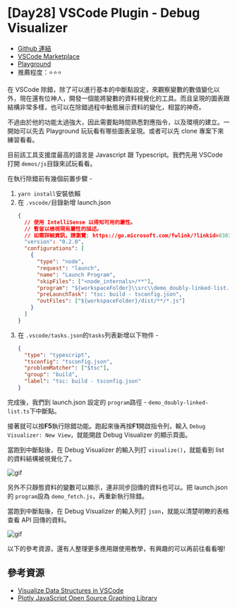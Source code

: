 # [Day28] VSCode Plugin - Debug Visualizer

- [Github 連結](https://github.com/hediet/vscode-debug-visualizer)
- [VSCode Marketplace](https://marketplace.visualstudio.com/items?itemName=hediet.debug-visualizer)
- [Playground](https://hediet.github.io/visualization/?darkTheme=1&tsTypes=1)
- 推薦程度：⭐⭐⭐

在 VSCode 除錯，除了可以進行基本的中斷點設定，來觀察變數的數值變化以外，現在還有位神人，開發一個能將變數的資料視覺化的工具。而且呈現的圖表跟結構非常多樣，也可以在除錯過程中動態展示資料的變化，相當的神奇。

不過由於他的功能太過強大，因此需要點時間熟悉對應指令，以及環境的建立。一開始可以先去 Playground 玩玩看有哪些圖表呈現。或者可以先 clone 專案下來練習看看。

目前該工具支援度最高的語言是 Javascript 跟 Typescript。我們先用 VSCode 打開 `demos/js`目錄來試玩看看。

在執行除錯前有幾個前置步驟 -

1. `yarn install`安裝依賴
2. 在 `.vscode/`目錄新增 launch.json
   ```json
   {
     // 使用 IntelliSense 以得知可用的屬性。
     // 暫留以檢視現有屬性的描述。
     // 如需詳細資訊，請瀏覽: https://go.microsoft.com/fwlink/?linkid=830387
     "version": "0.2.0",
     "configurations": [
       {
         "type": "node",
         "request": "launch",
         "name": "Launch Program",
         "skipFiles": ["<node_internals>/**"],
         "program": "${workspaceFolder}\\src\\demo_doubly-linked-list.ts",
         "preLaunchTask": "tsc: build - tsconfig.json",
         "outFiles": ["${workspaceFolder}/dist/**/*.js"]
       }
     ]
   }
   ```
3. 在 `.vscode/tasks.json`的`tasks`列表新增以下物件 -
   ```json
   {
     "type": "typescript",
     "tsconfig": "tsconfig.json",
     "problemMatcher": ["$tsc"],
     "group": "build",
     "label": "tsc: build - tsconfig.json"
   }
   ```

完成後，我們到 launch.json 設定的 `program`路徑 - `demo_doubly-linked-list.ts`下中斷點。

接著就可以按**F5**執行除錯功能。跑起來後再按**F1**開啟指令列，輸入 `Debug Visualizer: New View`，就能開啟 Debug Visualizer 的顯示頁面。

當跑到中斷點後，在 Debug Visualizer 的輸入列打 `visualize()`，就能看到 list 的資料結構被視覺化了。

![gif](https://github.com/hediet/vscode-debug-visualizer/raw/master/docs/demo.gif)

另外不只靜態資料的變數可以顯示，連非同步回傳的資料也可以。把 launch.json 的 `program`設為 `demo_fetch.js`，再重新執行除錯。

當跑到中斷點後，在 Debug Visualizer 的輸入列打 `json`，就能以清楚明瞭的表格查看 API 回傳的資料。

![gif](https://i.imgur.com/ISquxhq.gif)

以下的參考資源，還有人整理更多應用跟使用教學，有興趣的可以再前往看看喔!

## 參考資源

- [Visualize Data Structures in VSCode](https://addyosmani.com/blog/visualize-data-structures-vscode/?fbclid=IwAR1Sm3BBLsV0Enh89aitWeMkcvFN2YMgTUAt5qPG7_d0I4elsu9ajaWH3mEhttps://marketplace.visualstudio.com/items?itemName=ranadeep.vscode-stocks-live&fbclid=IwAR1SC_VYhhT4KtworrYzQndrJFcv7BW7bmqg2qifu9c4JA3tiG9I6HhLbRc)
- [Plotly JavaScript Open Source Graphing Library](https://plotly.com/javascript/)
